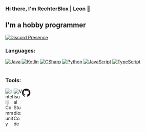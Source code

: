### Hi there, I'm RechterBlox | Leon 👋

## I'm a hobby programmer

[![Discord Presence](https://lanyard.cnrad.dev/api/209308548377739266)](https://discord.com/users/209308548377739266)

### Languages:

[![Java](https://img.shields.io/badge/Java-FF002B?style=for-the-badge&logo=Java)]()
[![Kotlin](https://img.shields.io/badge/Kotlin-FF002B?style=for-the-badge&logo=Kotlin)]()
[![CSharp](https://img.shields.io/badge/CSharp-FF002B?style=for-the-badge&logo=CSharp)]()
[![Python](https://img.shields.io/badge/Python-FF002B?style=for-the-badge&logo=Python)]()
[![JavaScript](https://img.shields.io/badge/Javascript-FF002B?style=for-the-badge&logo=Javascript)]()
[![TypeScript](https://img.shields.io/badge/TypeScript-FF002B?style=for-the-badge&logo=TypeScript)]()
<br />
<br />

### Tools:

<img align="left" alt="Intellij Community" width="26px" src="https://resources.jetbrains.com/storage/products/intellij-idea/img/meta/intellij-idea_logo_300x300.png" />
<img align="left" alt="Visual Studio: Code" width="26px" src="https://external-content.duckduckgo.com/ip3/code.visualstudio.com.ico" />
<img align="left" alt="GitHub" width="26px" src="https://raw.githubusercontent.com/github/explore/78df643247d429f6cc873026c0622819ad797942/topics/github/github.png" />

<br />
<br />

